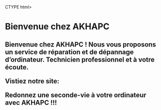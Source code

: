 CTYPE html>
<html lang="fr ">
<head>
    <meta name="author" content="AKHAPC17">
    <meta name="keywords" content="AKHAPC17, Réparation et dépannage Ordinateur">
    <meta name="copyright" content="AKHAPC17">
    <meta name="viewport" content="width=device-width, initial-scale=1.0">
    <meta name="generator" content="Visual Code Studio>"
    <meta name="publisher" content="AKHAPC17">
    <link rel="stylesheet" href="style.css">
    <link rel="icon" href="img/favicon.ico">
    <link rel="apple-touch-icon" href="img/favicon.ico">
    <title>AKHAPC17, Réparation et dépannage Ordinateur</title>
</head>
<body>
    <h1>Bienvenue chez AKHAPC</h1>
    <h2>Bienvenue chez AKHAPC ! Nous vous proposons un service de réparation et de dépannage d’ordinateur. Technicien professionnel et à votre écoute.
    <p>Vistiez notre site: <a href="https://akhapc17.github.io/akhapc17/" target="_blank"https://akhapc17.github.io/akhapc17/></a></p>
        Redonnez une seconde-vie à votre ordinateur avec AKHAPC !!!</h2>
</body>
